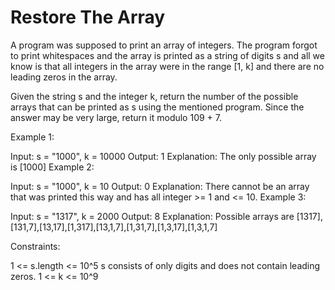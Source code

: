 # Restore The Array

A program was supposed to print an array of integers. The program forgot to print whitespaces and the array is printed as a string of digits s and all we know is that all integers in the array were in the range [1, k] and there are no leading zeros in the array.

Given the string s and the integer k, return the number of the possible arrays that can be printed as s using the mentioned program. Since the answer may be very large, return it modulo 109 + 7.

 

Example 1:

Input: s = "1000", k = 10000
Output: 1
Explanation: The only possible array is [1000]
Example 2:

Input: s = "1000", k = 10
Output: 0
Explanation: There cannot be an array that was printed this way and has all integer >= 1 and <= 10.
Example 3:

Input: s = "1317", k = 2000
Output: 8
Explanation: Possible arrays are [1317],[131,7],[13,17],[1,317],[13,1,7],[1,31,7],[1,3,17],[1,3,1,7]
 

Constraints:

1 <= s.length <= 10^5
s consists of only digits and does not contain leading zeros.
1 <= k <= 10^9
